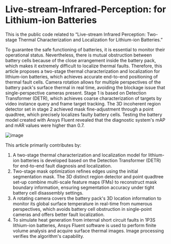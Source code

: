 # Live-stream-Infrared-Perception: for Lithium-ion Batteries
This is the public code related to “Live-stream Infrared Perception: Two-stage Thermal Characterization and Localization for Lithium-ion Batteries.”

To guarantee the safe functioning of batteries, it is essential to monitor their operational status. Nevertheless, there is mutual obstruction between battery cells because of the close arrangement inside the battery pack, which makes it extremely difficult to localize thermal faults. Therefore, this article proposes a two-stage thermal characterization and localization for lithium-ion batteries, which achieves accurate end-to-end positioning of thermal fault cells. Camera rotation allows for multiple perspectives of the battery pack's surface thermal in real time, avoiding the blockage issue that single-perspective cameras present. Stage 1 is based on Detection Transformer (DETR), which achieves coarse characterization of targets by video instance query and frame target tracking. The 3D incoherent region detector set in stage 2 achieved mask fine-adjustment through a point quadtree, which precisely localizes faulty battery cells. Testing the battery model created with Ansys Fluent revealed that the diagnostic system's mAP and mAR values were higher than 0.7.

![image](https://github.com/user-attachments/assets/24db28c3-3f91-4015-bd46-e29177ebec00)

This article primarily contributes by:
1. A two-stage thermal characterization and localization model for lithium-ion batteries is developed based on the Detection Transformer (DETR) for end-to-end fault diagnosis and localization. 
2. Two-stage mask optimization refines edges using the initial segmentation mask. The 3D distinct region detector and point quadtree set-up combine multi-scale feature maps (FMs) to reconstruct mask boundary information, ensuring segmentation accuracy under tight battery cell disassembly settings.
3. A rotating camera covers the battery pack's 3D location information to monitor its global surface temperature in real-time from numerous perspectives, which avoids battery cell obstruction in single-point cameras and offers better fault localization.
4. To simulate heat generation from internal short circuit faults in 1P3S lithium-ion batteries, Ansys Fluent software is used to perform finite volume analysis and acquire surface thermal images. Image processing verifies the algorithm's capability.

